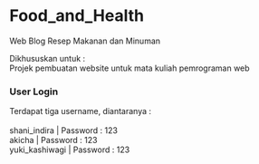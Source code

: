 # Food_and_Health

Web Blog Resep Makanan dan Minuman

Dikhususkan untuk : <br />
Projek pembuatan website untuk mata kuliah pemrograman web <br />

### User Login
Terdapat tiga username, diantaranya : <br /><br />
shani_indira        |       Password : 123 <br />
akicha              |       Password : 123 <br />
yuki_kashiwagi      |       Password : 123 <br />